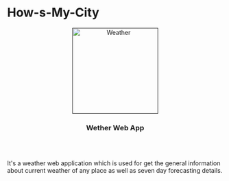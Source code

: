 # How-s-My-City
<p align="center">
  <a href="" rel="noopener">
 <img width=200px height=200px src="https://media.tenor.com/6L0Z64X7c40AAAAC/baltimore-county-heat-wave.gif" alt="Weather"></a>
</p>

<h3 align="center">Wether Web App</h3>


<br>
<br>



It's a weather web application which is used for get the general information about current weather of any place as well as seven day forecasting details.

<br>

